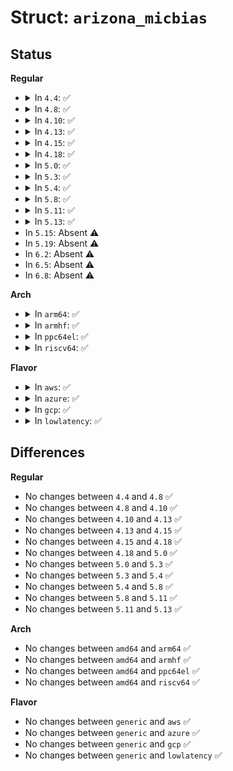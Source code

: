# Struct: <code>arizona_micbias</code>

## Status
<b>Regular</b>
<ul>
<li>
<details>
<summary>In <code>4.4</code>: ✅</summary>

```c
struct arizona_micbias {
    int mV;
    unsigned int ext_cap;
    unsigned int discharge;
    unsigned int soft_start;
    unsigned int bypass;
};
```
</details>
</li>
<li>
<details>
<summary>In <code>4.8</code>: ✅</summary>

```c
struct arizona_micbias {
    int mV;
    unsigned int ext_cap;
    unsigned int discharge;
    unsigned int soft_start;
    unsigned int bypass;
};
```
</details>
</li>
<li>
<details>
<summary>In <code>4.10</code>: ✅</summary>

```c
struct arizona_micbias {
    int mV;
    unsigned int ext_cap;
    unsigned int discharge;
    unsigned int soft_start;
    unsigned int bypass;
};
```
</details>
</li>
<li>
<details>
<summary>In <code>4.13</code>: ✅</summary>

```c
struct arizona_micbias {
    int mV;
    unsigned int ext_cap;
    unsigned int discharge;
    unsigned int soft_start;
    unsigned int bypass;
};
```
</details>
</li>
<li>
<details>
<summary>In <code>4.15</code>: ✅</summary>

```c
struct arizona_micbias {
    int mV;
    unsigned int ext_cap;
    unsigned int discharge;
    unsigned int soft_start;
    unsigned int bypass;
};
```
</details>
</li>
<li>
<details>
<summary>In <code>4.18</code>: ✅</summary>

```c
struct arizona_micbias {
    int mV;
    unsigned int ext_cap;
    unsigned int discharge;
    unsigned int soft_start;
    unsigned int bypass;
};
```
</details>
</li>
<li>
<details>
<summary>In <code>5.0</code>: ✅</summary>

```c
struct arizona_micbias {
    int mV;
    unsigned int ext_cap;
    unsigned int discharge;
    unsigned int soft_start;
    unsigned int bypass;
};
```
</details>
</li>
<li>
<details>
<summary>In <code>5.3</code>: ✅</summary>

```c
struct arizona_micbias {
    int mV;
    unsigned int ext_cap;
    unsigned int discharge;
    unsigned int soft_start;
    unsigned int bypass;
};
```
</details>
</li>
<li>
<details>
<summary>In <code>5.4</code>: ✅</summary>

```c
struct arizona_micbias {
    int mV;
    unsigned int ext_cap;
    unsigned int discharge;
    unsigned int soft_start;
    unsigned int bypass;
};
```
</details>
</li>
<li>
<details>
<summary>In <code>5.8</code>: ✅</summary>

```c
struct arizona_micbias {
    int mV;
    unsigned int ext_cap;
    unsigned int discharge;
    unsigned int soft_start;
    unsigned int bypass;
};
```
</details>
</li>
<li>
<details>
<summary>In <code>5.11</code>: ✅</summary>

```c
struct arizona_micbias {
    int mV;
    unsigned int ext_cap;
    unsigned int discharge;
    unsigned int soft_start;
    unsigned int bypass;
};
```
</details>
</li>
<li>
<details>
<summary>In <code>5.13</code>: ✅</summary>

```c
struct arizona_micbias {
    int mV;
    unsigned int ext_cap;
    unsigned int discharge;
    unsigned int soft_start;
    unsigned int bypass;
};
```
</details>
</li>
<li>
In <code>5.15</code>: Absent ⚠️
</li>
<li>
In <code>5.19</code>: Absent ⚠️
</li>
<li>
In <code>6.2</code>: Absent ⚠️
</li>
<li>
In <code>6.5</code>: Absent ⚠️
</li>
<li>
In <code>6.8</code>: Absent ⚠️
</li>
</ul>
<b>Arch</b>
<ul>
<li>
<details>
<summary>In <code>arm64</code>: ✅</summary>

```c
struct arizona_micbias {
    int mV;
    unsigned int ext_cap;
    unsigned int discharge;
    unsigned int soft_start;
    unsigned int bypass;
};
```
</details>
</li>
<li>
<details>
<summary>In <code>armhf</code>: ✅</summary>

```c
struct arizona_micbias {
    int mV;
    unsigned int ext_cap;
    unsigned int discharge;
    unsigned int soft_start;
    unsigned int bypass;
};
```
</details>
</li>
<li>
<details>
<summary>In <code>ppc64el</code>: ✅</summary>

```c
struct arizona_micbias {
    int mV;
    unsigned int ext_cap;
    unsigned int discharge;
    unsigned int soft_start;
    unsigned int bypass;
};
```
</details>
</li>
<li>
<details>
<summary>In <code>riscv64</code>: ✅</summary>

```c
struct arizona_micbias {
    int mV;
    unsigned int ext_cap;
    unsigned int discharge;
    unsigned int soft_start;
    unsigned int bypass;
};
```
</details>
</li>
</ul>
<b>Flavor</b>
<ul>
<li>
<details>
<summary>In <code>aws</code>: ✅</summary>

```c
struct arizona_micbias {
    int mV;
    unsigned int ext_cap;
    unsigned int discharge;
    unsigned int soft_start;
    unsigned int bypass;
};
```
</details>
</li>
<li>
<details>
<summary>In <code>azure</code>: ✅</summary>

```c
struct arizona_micbias {
    int mV;
    unsigned int ext_cap;
    unsigned int discharge;
    unsigned int soft_start;
    unsigned int bypass;
};
```
</details>
</li>
<li>
<details>
<summary>In <code>gcp</code>: ✅</summary>

```c
struct arizona_micbias {
    int mV;
    unsigned int ext_cap;
    unsigned int discharge;
    unsigned int soft_start;
    unsigned int bypass;
};
```
</details>
</li>
<li>
<details>
<summary>In <code>lowlatency</code>: ✅</summary>

```c
struct arizona_micbias {
    int mV;
    unsigned int ext_cap;
    unsigned int discharge;
    unsigned int soft_start;
    unsigned int bypass;
};
```
</details>
</li>
</ul>

## Differences
<b>Regular</b>
<ul>
<li>
No changes between <code>4.4</code> and <code>4.8</code> ✅
</li>
<li>
No changes between <code>4.8</code> and <code>4.10</code> ✅
</li>
<li>
No changes between <code>4.10</code> and <code>4.13</code> ✅
</li>
<li>
No changes between <code>4.13</code> and <code>4.15</code> ✅
</li>
<li>
No changes between <code>4.15</code> and <code>4.18</code> ✅
</li>
<li>
No changes between <code>4.18</code> and <code>5.0</code> ✅
</li>
<li>
No changes between <code>5.0</code> and <code>5.3</code> ✅
</li>
<li>
No changes between <code>5.3</code> and <code>5.4</code> ✅
</li>
<li>
No changes between <code>5.4</code> and <code>5.8</code> ✅
</li>
<li>
No changes between <code>5.8</code> and <code>5.11</code> ✅
</li>
<li>
No changes between <code>5.11</code> and <code>5.13</code> ✅
</li>
</ul>
<b>Arch</b>
<ul>
<li>
No changes between <code>amd64</code> and <code>arm64</code> ✅
</li>
<li>
No changes between <code>amd64</code> and <code>armhf</code> ✅
</li>
<li>
No changes between <code>amd64</code> and <code>ppc64el</code> ✅
</li>
<li>
No changes between <code>amd64</code> and <code>riscv64</code> ✅
</li>
</ul>
<b>Flavor</b>
<ul>
<li>
No changes between <code>generic</code> and <code>aws</code> ✅
</li>
<li>
No changes between <code>generic</code> and <code>azure</code> ✅
</li>
<li>
No changes between <code>generic</code> and <code>gcp</code> ✅
</li>
<li>
No changes between <code>generic</code> and <code>lowlatency</code> ✅
</li>
</ul>
